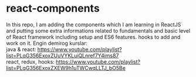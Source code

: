 # react-components
In this repo, I am adding the components which I am learning in ReactJS and putting some extra informations related to fundamentals and basic level of React framework including setup and ES6 features.
hooks to add and work on it.
Engin demirog kurslar: </br>
java & react: https://www.youtube.com/playlist?list=PLqG356ExoxZUuVYKLuiQLnref7Y4ims87 
</br>
react, redux, hooks: https://www.youtube.com/playlist?list=PLqG356ExoxZXEW9h1uTWCwqLLTJ_bO5Be 
</br>
</br>
</br>